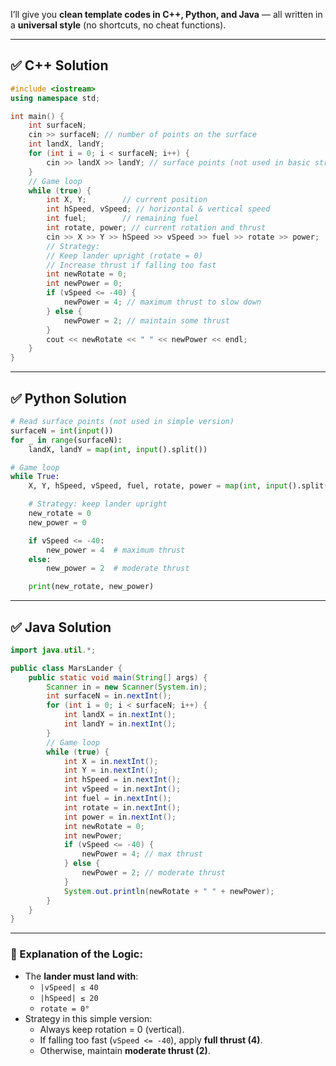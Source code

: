 I’ll give you **clean template codes in C++, Python, and Java** — all written in a **universal style** (no shortcuts, no cheat functions).

---

## ✅ C++ Solution

```c++
#include <iostream>
using namespace std;

int main() {
    int surfaceN;
    cin >> surfaceN; // number of points on the surface
    int landX, landY;
    for (int i = 0; i < surfaceN; i++) {
        cin >> landX >> landY; // surface points (not used in basic strategy)
    }
    // Game loop
    while (true) {
        int X, Y;        // current position
        int hSpeed, vSpeed; // horizontal & vertical speed
        int fuel;        // remaining fuel
        int rotate, power; // current rotation and thrust
        cin >> X >> Y >> hSpeed >> vSpeed >> fuel >> rotate >> power;
        // Strategy: 
        // Keep lander upright (rotate = 0)
        // Increase thrust if falling too fast
        int newRotate = 0;
        int newPower = 0;
        if (vSpeed <= -40) {
            newPower = 4; // maximum thrust to slow down
        } else {
            newPower = 2; // maintain some thrust
        }
        cout << newRotate << " " << newPower << endl;
    }
}

```

---

## ✅ Python Solution

```python
# Read surface points (not used in simple version)
surfaceN = int(input())
for _ in range(surfaceN):
    landX, landY = map(int, input().split())

# Game loop
while True:
    X, Y, hSpeed, vSpeed, fuel, rotate, power = map(int, input().split())

    # Strategy: keep lander upright
    new_rotate = 0
    new_power = 0

    if vSpeed <= -40:
        new_power = 4  # maximum thrust
    else:
        new_power = 2  # moderate thrust

    print(new_rotate, new_power)

```

---

## ✅ Java Solution

```java
import java.util.*;

public class MarsLander {
    public static void main(String[] args) {
        Scanner in = new Scanner(System.in);
        int surfaceN = in.nextInt();
        for (int i = 0; i < surfaceN; i++) {
            int landX = in.nextInt();
            int landY = in.nextInt();
        }
        // Game loop
        while (true) {
            int X = in.nextInt();
            int Y = in.nextInt();
            int hSpeed = in.nextInt();
            int vSpeed = in.nextInt();
            int fuel = in.nextInt();
            int rotate = in.nextInt();
            int power = in.nextInt();
            int newRotate = 0;
            int newPower;
            if (vSpeed <= -40) {
                newPower = 4; // max thrust
            } else {
                newPower = 2; // moderate thrust
            }
            System.out.println(newRotate + " " + newPower);
        }
    }
}

```

---

### 🔎 Explanation of the Logic:

- The **lander must land with**:
    - `|vSpeed| ≤ 40`
    - `|hSpeed| ≤ 20`
    - `rotate = 0°`
- Strategy in this simple version:
    - Always keep rotation = 0 (vertical).
    - If falling too fast (`vSpeed <= -40`), apply **full thrust (4)**.
    - Otherwise, maintain **moderate thrust (2)**.